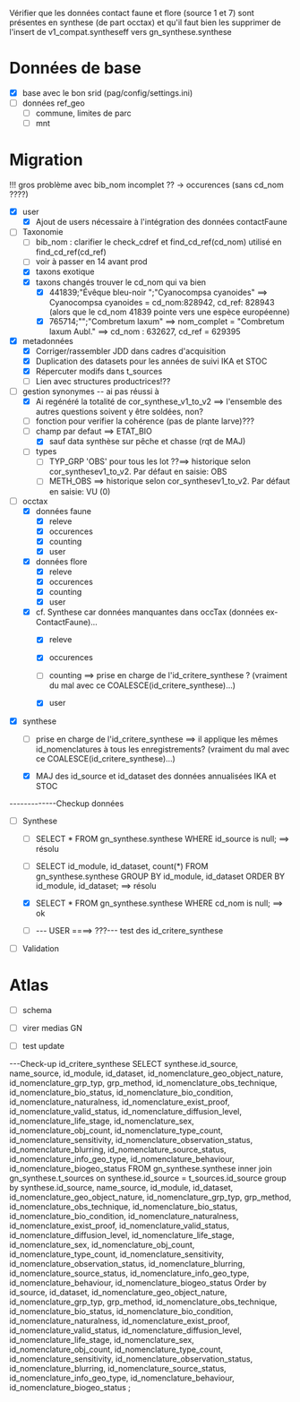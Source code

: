 Vérifier que les données contact faune et flore (source 1 et 7)
sont présentes en synthese (de part occtax)
et qu'il faut bien les supprimer de l'insert de v1_compat.syntheseff vers gn_synthese.synthese  

# Données de base

- [x] base avec le bon srid (pag/config/settings.ini)
- [ ] données ref_geo
  - [ ] commune, limites de parc
  - [ ] mnt

# Migration 

!!! gros problème avec bib_nom incomplet ?? -> occurences (sans cd_nom ????)

- [x] user
  - [x] Ajout de users nécessaire à l'intégration des données contactFaune

- [ ] Taxonomie 
  - [ ] bib_nom : clarifier le check_cdref et find_cd_ref(cd_nom) utilisé en find_cd_ref(cd_ref) 
  - [ ] voir à passer en 14 avant prod
  - [x] taxons exotique
  - [x] taxons changés trouver le cd_nom qui va bien
    - [x] 441839;"Évêque bleu-noir ";"Cyanocompsa cyanoides" ==> Cyanocompsa cyanoides = cd_nom:828942, cd_ref: 828943 (alors que le cd_nom 41839 pointe vers une espèce européenne)
    - [x] 765714;"";"Combretum laxum" ==> nom_complet = "Combretum laxum Aubl." ==> cd_nom : 632627, cd_ref = 629395

- [x] metadonnées
  - [x] Corriger/rassembler JDD dans cadres d'acquisition
  - [x] Duplication des datasets pour les années de suivi IKA et STOC
  - [x] Répercuter modifs dans t_sources
  - [ ] Lien avec structures productrices!??

- [ ] gestion synonymes -- ai pas réussi à 
  - [x] Ai regénéré la totalité de cor_synthese_v1_to_v2 ==> l'ensemble des autres questions soivent y être soldées, non?
  - [ ] fonction pour verifier la cohérence (pas de plante larve)??? 
  - [ ] champ par defaut ==> ETAT_BIO
    - [x] sauf data synthèse sur pêche et chasse (rqt de MAJ)
  - [ ] types
    - [ ] TYP_GRP 'OBS' pour tous les lot ??==> historique selon cor_synthesev1_to_v2. Par défaut en saisie: OBS
    - [ ] METH_OBS ==> historique selon cor_synthesev1_to_v2. Par défaut en saisie: VU (0)

- [ ] occtax 
  - [x] données faune
    - [x] releve
    - [x] occurences
    - [x] counting
    - [x] user
  - [x] données flore
    - [x] releve
    - [x] occurences
    - [x] counting
    - [x] user
  - [x] cf. Synthese car données manquantes dans occTax (données ex-ContactFaune)... 
    - [x] releve
    - [x] occurences
    - [ ] counting ==> prise en charge de l'id_critere_synthese ? (vraiment du mal avec ce COALESCE(id_critere_synthese)...)
    - [x] user


- [x] synthese
    - [ ] prise en charge de l'id_critere_synthese ==> il applique les mêmes id_nomenclatures à tous les enregistrements? (vraiment du mal avec ce COALESCE(id_critere_synthese)...)
    - [x] MAJ des id_source et id_dataset des données annualisées IKA et STOC


-------------Checkup données
-[ ] Synthese
    - [ ] SELECT * FROM gn_synthese.synthese WHERE id_source is null; ==> résolu 
    - [ ] SELECT id_module, id_dataset, count(*) FROM gn_synthese.synthese GROUP BY id_module, id_dataset ORDER BY id_module, id_dataset; ==> résolu 
    - [x] SELECT * FROM gn_synthese.synthese WHERE cd_nom is null; ==> ok
    - [ ] --- USER ====> ???--- test des id_critere_synthese


-[ ] Validation

  
# Atlas

- [ ] schema
- [ ] virer medias GN
- [ ] test update


---Check-up id_critere_synthese
SELECT synthese.id_source, name_source, id_module, id_dataset, id_nomenclature_geo_object_nature, id_nomenclature_grp_typ, 
	grp_method, id_nomenclature_obs_technique, id_nomenclature_bio_status, id_nomenclature_bio_condition, 
	id_nomenclature_naturalness, id_nomenclature_exist_proof, id_nomenclature_valid_status, 
	id_nomenclature_diffusion_level, id_nomenclature_life_stage, id_nomenclature_sex, id_nomenclature_obj_count, 
	id_nomenclature_type_count, id_nomenclature_sensitivity, id_nomenclature_observation_status, 
	id_nomenclature_blurring, id_nomenclature_source_status, id_nomenclature_info_geo_type, 
	id_nomenclature_behaviour, id_nomenclature_biogeo_status 
	FROM gn_synthese.synthese inner join gn_synthese.t_sources on synthese.id_source = t_sources.id_source
	group by synthese.id_source, name_source, id_module, id_dataset, id_nomenclature_geo_object_nature, id_nomenclature_grp_typ, 
	grp_method, id_nomenclature_obs_technique, id_nomenclature_bio_status, id_nomenclature_bio_condition, 
	id_nomenclature_naturalness, id_nomenclature_exist_proof, id_nomenclature_valid_status, 
	id_nomenclature_diffusion_level, id_nomenclature_life_stage, id_nomenclature_sex, id_nomenclature_obj_count, 
	id_nomenclature_type_count, id_nomenclature_sensitivity, id_nomenclature_observation_status, 
	id_nomenclature_blurring, id_nomenclature_source_status, id_nomenclature_info_geo_type, 
	id_nomenclature_behaviour, id_nomenclature_biogeo_status
	Order by id_source, id_dataset, id_nomenclature_geo_object_nature, id_nomenclature_grp_typ, 
	grp_method, id_nomenclature_obs_technique, id_nomenclature_bio_status, id_nomenclature_bio_condition, 
	id_nomenclature_naturalness, id_nomenclature_exist_proof, id_nomenclature_valid_status, 
	id_nomenclature_diffusion_level, id_nomenclature_life_stage, id_nomenclature_sex, id_nomenclature_obj_count, 
	id_nomenclature_type_count, id_nomenclature_sensitivity, id_nomenclature_observation_status, 
	id_nomenclature_blurring, id_nomenclature_source_status, id_nomenclature_info_geo_type, 
	id_nomenclature_behaviour, id_nomenclature_biogeo_status ;
